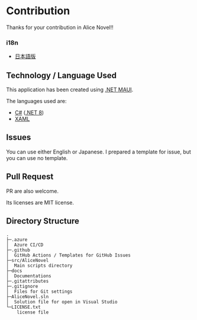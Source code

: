 # Contribution
Thanks for your contribution in Alice Novel!!

### i18n
- [日本語版](./CONTRIBUTING.ja.md)

## Technology / Language Used
This application has been created using [.NET MAUI].

The languages used are: 
- [C#] ([.NET 8])
- [XAML]

[.NET MAUI]: https://dot.net/maui ".NET MAUI"
[C#]: https://learn.microsoft.com/en-us/dotnet/csharp/ "C# Documentation"
[.NET 8]: https://dot.net ".NET"
[XAML]: https://learn.microsoft.com/en-us/dotnet/maui/xaml/ ".NET MAUI XAML Documentation"

## Issues
You can use either English or Japanese.
I prepared a template for issue, but you can use no template.

## Pull Request
PR are also welcome.

Its licenses are MIT license.

## Directory Structure
```
.
├─.azure
│  Azure CI/CD
├─.github
│  GitHub Actions / Templates for GitHub Issues
├─src/AliceNovel
│  Main scripts directory
├─docs
│  Documentations
├─.gitattributes
├─.gitignore
│  Files for Git settings
├─AliceNovel.sln
│  Solution file for open in Visual Studio
└─LICENSE.txt
    license file
```
